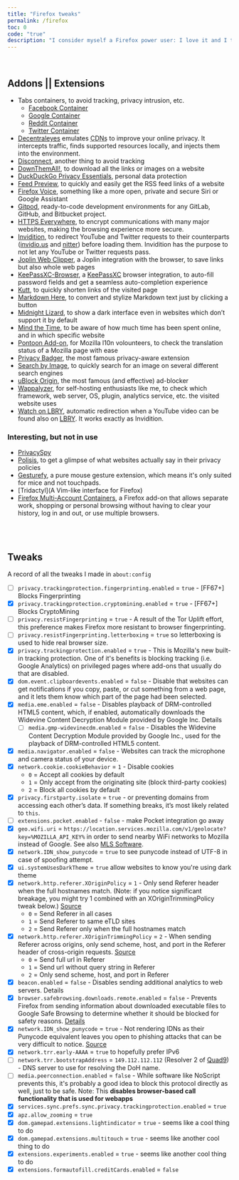 ```yaml
---
title: "Firefox tweaks"
permalink: /firefox
toc: 0
code: "true"
description: "I consider myself a Firefox power user: I love it and I take full advantage of its features. Here’s how I do it."
---
```


<br />

## Addons || Extensions

- Tabs containers, to avoid tracking, privacy intrusion, etc.
	- [Facebook Container](https://blog.mozilla.org/firefox/facebook-container-extension/)
	- [Google Container](https://github.com/containers-everywhere/contain-google)
	- [Reddit Container](https://github.com/SleepingPanda/contain-reddit)
	- [Twitter Container](https://github.com/v1shwa/contain-twitter)
- [Decentraleyes](https://decentraleyes.org/) emulates <abbr title="Content Delivery Networks">CDNs</abbr> to improve your online privacy. It intercepts traffic, finds supported resources locally, and injects them into the environment.
- [Disconnect](https://disconnect.me/), another thing to avoid tracking
- [DownThemAll!](https://downthemall.org/), to download all the links or images on a website
- [DuckDuckGo Privacy Essentials](https://duckduckgo.com/app), personal data protection
- [Feed Preview](https://code.guido-berhoerster.org/addons/firefox-addons/feed-preview/), to quickly and easily get the RSS feed links of a website
- [Firefox Voice](https://voice.mozilla.org/firefox-voice/), something like a more open, private and secure Siri or Google Assistant
- [Gitpod](https://www.gitpod.io/), ready-to-code development environments for any GitLab, GitHub, and Bitbucket project.
- [HTTPS Everywhere](https://www.eff.org/https-everywhere), to encrypt communications with many major websites, making the browsing experience more secure.
- [Invidition](https://codeberg.org/Booteille/Invidition), to redirect YouTube and Twitter requests to their counterparts ([invidio.us](https://invidio.us) and [nitter](https://nitter.net)) before loading them. Invidition has the purpose to not let any YouTube or Twitter requests pass.
- [Joplin Web Clipper](https://joplinapp.org/clipper/), a Joplin integration with the browser, to save links but also whole web pages
- [KeePassXC-Browser](https://github.com/keepassxreboot/keepassxc-browser), a [KeePassXC](https://keepassxc.org/) browser integration, to auto-fill password fields and get a seamless auto-completion experience
- [Kutt](https://github.com/abhijithvijayan/kutt-extension), to quickly shorten links of the visited page
- [Markdown Here](https://markdown-here.com/), to convert and stylize Markdown text just by clicking a button
- [Midnight Lizard](https://midnight-lizard.org/home), to show a dark interface even in websites which don’t support it by default
- [Mind the Time](https://addons.mozilla.org/en-US/firefox/addon/mind-the-time/), to be aware of how much time has been spent online, and in which specific website
- [Pontoon Add-on](https://github.com/MikkCZ/pontoon-addon), for Mozilla l10n volounteers, to check the translation status of a Mozilla page with ease
- [Privacy Badger](https://privacybadger.org/), the most famous privacy-aware extension
- [Search by Image](https://github.com/dessant/search-by-image), to quickly search for an image on several different search engines
- [uBlock Origin](https://github.com/gorhill/uBlock), the most famous (and effective) ad-blocker
- [Wappalyzer](https://www.wappalyzer.com/), for self-hosting enthusiasts like me, to check which framework, web server, OS, plugin, analytics service, etc. the visited website uses
- [Watch on LBRY](https://github.com/kodxana/Watch-on-LBRY), automatic redirection when a YouTube video can be found also on [LBRY](https://lbry.tv). It works exactly as Invidition.



### Interesting, but not in use

- [PrivacySpy](https://privacyspy.org/)
- [Polisis](https://www.pribot.org/polisis), to get a glimpse of what websites actually say in their privacy policies
- [Gesturefy](https://github.com/Robbendebiene/Gesturefy), a pure mouse gesture extension, which means it's only suited for mice and not touchpads.
- [Tridactyl](A Vim-like interface for Firefox)
- [Firefox Multi-Account Containers](https://support.mozilla.org/en-US/kb/containers), a Firefox add-on that allows separate work, shopping or personal browsing without having to clear your history, log in and out, or use multiple browsers.

<br />
<br />

## Tweaks

A record of all the tweaks I made in `about:config`

- [ ] `privacy.trackingprotection.fingerprinting.enabled` = `true` - [FF67+] Blocks Fingerprinting
- [x] `privacy.trackingprotection.cryptomining.enabled` = `true` - [FF67+] Blocks CryptoMining
- [ ] `privacy.resistFingerprinting` = `true` - A result of the Tor Uplift effort, this preference makes Firefox more resistant to browser fingerprinting.
- [ ] `privacy.resistFingerprinting.letterboxing` = `true` so letterboxing is used to hide real browser size.
- [x] `privacy.trackingprotection.enabled` = `true` - This is Mozilla's new built-in tracking protection. One of it's benefits is blocking tracking (i.e. Google Analytics) on privileged pages where add-ons that usually do that are disabled.
- [x] `dom.event.clipboardevents.enabled` = `false` - Disable that websites can get notifications if you copy, paste, or cut something from a web page, and it lets them know which part of the page had been selected.
- [x] `media.eme.enabled` = `false` - Disables playback of DRM-controlled HTML5 content, which, if enabled, automatically downloads the Widevine Content Decryption Module provided by Google Inc. Details
	- [ ] `media.gmp-widevinecdm.enabled` = `false` - Disables the Widevine Content Decryption Module provided by Google Inc., used for the playback of DRM-controlled HTML5 content.
- [x] `media.navigator.enabled` = `false` - Websites can track the microphone and camera status of your device.
- [x] `network.cookie.cookieBehavior` = `1` - Disable cookies
	- `0` = Accept all cookies by default
    - `1` = Only accept from the originating site (block third-party cookies)
    - `2` = Block all cookies by default
- [x] `privacy.firstparty.isolate` = `true` - or preventing domains from accessing each other’s data. If something breaks, it’s most likely related to `this`.
- [ ] `extensions.pocket.enabled` - `false` - make Pocket integration go away
- [x] `geo.wifi.uri` = `https://location.services.mozilla.com/v1/geolocate?key=%MOZILLA_API_KEY%` in order to send nearby WiFi networks to Mozilla instead of Google. See also [MLS Software](https://wiki.mozilla.org/CloudServices/Location/Software).
- [x] `network.IDN_show_punycode` = `true` to see punycode instead of UTF-8 in case of spoofing attempt.
- [x] `ui.systemUsesDarkTheme` = `true` allow websites to know you're using dark theme
- [x] `network.http.referer.XOriginPolicy` = `1` - Only send Referer header when the full hostnames match. (Note: if you notice significant breakage, you might try 1 combined with an XOriginTrimmingPolicy tweak below.) [Source](https://feeding.cloud.geek.nz/posts/tweaking-referrer-for-privacy-in-firefox/)
    - `0` = Send Referer in all cases
    - `1` = Send Referer to same eTLD sites
    - `2` = Send Referer only when the full hostnames match
- [x] `network.http.referer.XOriginTrimmingPolicy` = `2` - When sending Referer across origins, only send scheme, host, and port in the Referer header of cross-origin requests. [Source](https://feeding.cloud.geek.nz/posts/tweaking-referrer-for-privacy-in-firefox/)
    - `0` = Send full url in Referer
    - `1` = Send url without query string in Referer
    - `2` = Only send scheme, host, and port in Referer
- [x] `beacon.enabled` = `false` - Disables sending additional analytics to web servers. Details
- [x] `browser.safebrowsing.downloads.remote.enabled` = `false` - Prevents Firefox from sending information about downloaded executable files to Google Safe Browsing to determine whether it should be blocked for safety reasons. [Details](https://support.mozilla.org/en-US/kb/how-does-phishing-and-malware-protection-work#w_what-information-is-sent-to-mozilla-or-its-partners-when-phishing-and-malware-protection-are-enabled)
- [x] `network.IDN_show_punycode` = `true` - Not rendering IDNs as their Punycode equivalent leaves you open to phishing attacks that can be very difficult to notice. [Source](https://krebsonsecurity.com/2018/03/look-alike-domains-and-visual-confusion/#more-42636)
- [x] `network.trr.early-AAAA` = `true` to hopefully prefer IPv6
- [ ] `network.trr.bootstrapAddress` = `149.112.112.112` (Resolver 2 of [Quad9](https://quad9.net/)) -  DNS server to use for resolving the DoH name.
- [ ] `media.peerconnection.enabled` = `false` - While software like NoScript prevents this, it's probably a good idea to block this protocol directly as well, just to be safe. Note: This **disables browser-based call functionality that is used for webapps**
- [x] `services.sync.prefs.sync.privacy.trackingprotection.enabled` = `true`
- [x] `apz.allow_zooming` = `true`
- [x] `dom.gamepad.extensions.lightindicator` = `true` - seems like a cool thing to do
- [x] `dom.gamepad.extensions.multitouch` = `true` - seems like another cool thing to do
- [x] `extensions.experiments.enabled` = `true` - seems like another cool thing to do
- [x] `extensions.formautofill.creditCards.enabled` = `false`
